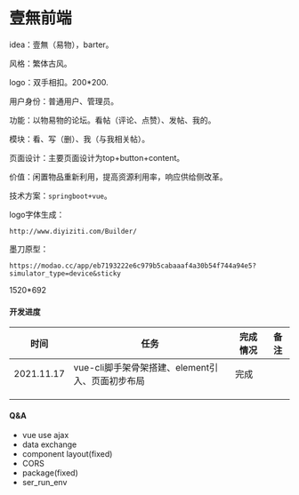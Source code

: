 #  壹無前端

idea：壹無（易物），barter。

风格：繁体古风。

logo：双手相扣。200*200.

用户身份：普通用户、管理员。

功能：以物易物的论坛。看帖（评论、点赞）、发帖、我的。

模块：看、写（删）、我（与我相关帖）。

页面设计：主要页面设计为top+button+content。

价值：闲置物品重新利用，提高资源利用率，响应供给侧改革。

技术方案：`springboot+vue`。

logo字体生成：

```
http://www.diyiziti.com/Builder/
```

墨刀原型：

```
https://modao.cc/app/eb7193222e6c979b5cabaaaf4a30b54f744a94e5?simulator_type=device&sticky
```

1520*692

#### 开发进度

| 时间       | 任务                                             | 完成情况 | 备注 |
| ---------- | ------------------------------------------------ | -------- | ---- |
| 2021.11.17 | vue-cli脚手架骨架搭建、element引入、页面初步布局 | 完成     |      |
|            |                                                  |          |      |
|            |                                                  |          |      |
|            |                                                  |          |      |

#### Q&A

* vue use ajax
* data exchange
* component layout(fixed)
* CORS
* package(fixed)
* ser_run_env